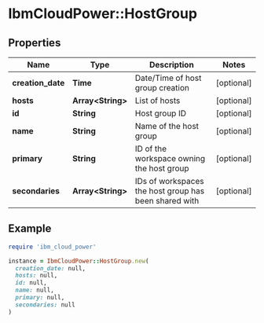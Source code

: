 # IbmCloudPower::HostGroup

## Properties

| Name | Type | Description | Notes |
| ---- | ---- | ----------- | ----- |
| **creation_date** | **Time** | Date/Time of host group creation | [optional] |
| **hosts** | **Array&lt;String&gt;** | List of hosts | [optional] |
| **id** | **String** | Host group ID | [optional] |
| **name** | **String** | Name of the host group | [optional] |
| **primary** | **String** | ID of the workspace owning the host group | [optional] |
| **secondaries** | **Array&lt;String&gt;** | IDs of workspaces the host group has been shared with | [optional] |

## Example

```ruby
require 'ibm_cloud_power'

instance = IbmCloudPower::HostGroup.new(
  creation_date: null,
  hosts: null,
  id: null,
  name: null,
  primary: null,
  secondaries: null
)
```

